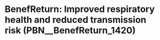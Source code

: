 # BenefReturn: __Improved respiratory health and reduced transmission risk__ (PBN__BenefReturn_1420)

